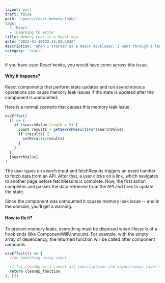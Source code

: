 ```yaml
---
layout: post
draft: false
path: '/posts/react-memory-leak/'
tags:
  - 'React'
  - 'Learning to write'
title: Memory Leak in a React app
date: '2022-03-10T22:12:03.284Z'
description: 'When I started as a React developer, I went through a learning curve. And memory leak is a issue, I faced at a early stage of my career. Looking back it looks so obvious, silly me 😅.'
category: 'react'
---
```


If you have used React hooks, you would have come across this issue.

#### Why it happens?

React components that perform state updates and run asynchronous operations can cause memory leak issues if the state is updated after the component is unmounted.

Here is a normal scenario that causes this memory leak issue:

```js
useEffect(
  () => {
    if (searchValue.length > 3) {
      const results = getSearchResultsFor(searchValue)
      if (results) {
        setResults(results)
      }
    }
  },
  [searchValue]
)
```

The user types on search input and fetchResults triggers an event handler to fetch data from an API.
After that, a user clicks on a link, which navigates to another page before fetchResults is complete.
Now, the first action completes and passes the data retrieved from the API and tries to update the state.

Since the component was unmounted it causes memory leak issue -- and in the console, you'll get a warning.

#### How to fix it?

To prevent memory leaks, everything must be disposed when lifecycle of a hook ends (like ComponentWillUnmount). For example, with the empty array of dependency, the returned function will be called after component unmounts.

```js
useEffect(() => {
  //do something using count

  // fnc_cleanUp will cancel all subscriptions and asynchronous tasks (ex. : clearInterval)
  return cleanUp_function
}, [])
```
